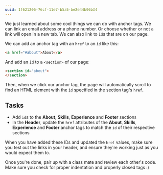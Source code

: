 ```yaml
---
uuid: 1f621206-76cf-11e7-b5a5-be2e44b06b34
---
```


<!-- Good candidate for a stretch goal -->

We just learned about some cool things we can do with anchor tags. We can link an email address or a phone number. Or choose whether or not a link will open in a new tab. We can also link to `id`s that are on our page.

We can add an anchor tag with an `href` to an `id` like this:

```html
<a href="#about">About</a>
```

And add an `id` to a `<section>` of our page:

```html
<section id="about">
</section>
```

Then, when we click our anchor tag, the page will automatically scroll to find an HTML element with the `id` specified in the section tag's `href`.

## Tasks

- Add `id`s to the **About**, **Skills**, **Experience** and **Footer** sections
- In the **Header**, update the `href` attributes of the **About**, **Skills**, **Experience** and **Footer** anchor tags to match the `id` of their respective sections

When you have added these IDs and updated the `href` values, make sure you test out the links in your header, and ensure they're working just as you would expect them to.


Once you're done, pair up with a class mate and review each other's code. Make sure you check for proper indentation and properly closed tags :)
